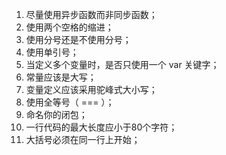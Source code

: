 1. 尽量使用异步函数而非同步函数；
2. 使用两个空格的缩进；
3. 使用分号还是不使用分号；
4. 使用单引号；
5. 当定义多个变量时，是否只使用一个 var 关键字；
6. 常量应该是大写；
7. 变量定义应该采用驼峰式大小写；
8. 使用全等号（ === ）；
9. 命名你的闭包；
10. 一行代码的最大长度应小于80个字符；
11. 大括号必须在同一行上开始；